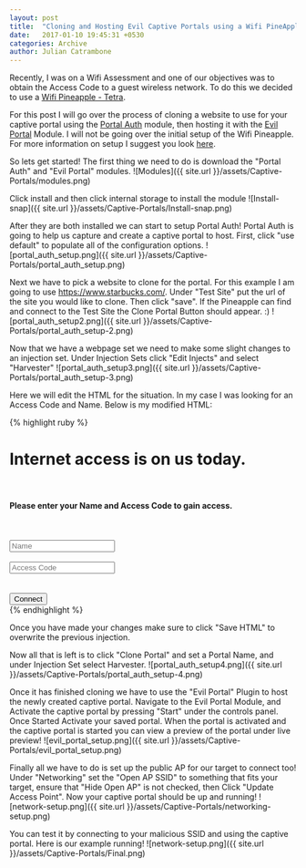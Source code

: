 ```yaml
---
layout: post
title:  "Cloning and Hosting Evil Captive Portals using a Wifi PineApple"
date:   2017-01-10 19:45:31 +0530
categories: Archive
author: Julian Catrambone
---
```

Recently, I was on a Wifi Assessment and one of our objectives was to obtain the Access Code to a guest wireless network.  To do this we decided to use a [Wifi Pineapple - Tetra](https://wifipineapple.com/).

For this post I will go over the process of cloning a website to use for your captive portal using the [Portal Auth](https://github.com/sud0nick/PortalAuth) module, then hosting it with the [Evil Portal](https://github.com/frozenjava/evilportal) Module.  I will not be going over the initial setup of the Wifi Pineapple.  For more information on setup I suggest you look [here](https://www.youtube.com/watch?v=gqMW0NeODAQ).

So lets get started!  The first thing we need to do is download the "Portal Auth" and "Evil Portal" modules.
![Modules]({{ site.url }}/assets/Captive-Portals/modules.png)

Click install and then click internal storage to install the module
![Install-snap]({{ site.url }}/assets/Captive-Portals/Install-snap.png)

After they are both installed we can start to setup Portal Auth!  Portal Auth is going to help us capture and create a captive portal to host.  First, click "use default" to populate all of the configuration options.
![portal_auth_setup.png]({{ site.url }}/assets/Captive-Portals/portal_auth_setup.png)

Next we have to pick a website to clone for the portal.  For this example I am going to use https://www.starbucks.com/.  Under "Test Site" put the url of the site you would like to clone.  Then click "save".  If the Pineapple can find and connect to the Test Site the Clone Portal Button should appear. :)
![portal_auth_setup2.png]({{ site.url }}/assets/Captive-Portals/portal_auth_setup-2.png)

Now that we have a webpage set we need to make some slight changes to an injection set.  Under Injection Sets click "Edit Injects" and select "Harvester"
![portal_auth_setup3.png]({{ site.url }}/assets/Captive-Portals/portal_auth_setup-3.png)

Here we will edit the HTML for the situation.  In my case I was looking for an Access Code and Name.  Below is my modified HTML:

{% highlight ruby %}
<div id="pa_overlay-back"></div>
<div id="pa_msgBox" class="pa_main">
	<h1 class="pa_h1">Internet access is on us today.</h1><br />
	<h4 class="pa_h4">Please enter your Name and Access Code to gain access.</h4>
	<br /><br />
	<div>
		<input type="text" id="pa_email" name="pa_email" class="pa_field" placeholder="Name" />
	</div>
	<br />
	<div>
		<input type="password" id="pa_password" name="pa_password" class="pa_field" placeholder="Access Code" />
	</div>
	<br /><br />
	<button id="submit_button" class="pa_connectButton" type="button">Connect</button>
</div>
{% endhighlight %}

Once you have made your changes make sure to click "Save HTML" to overwrite the previous injection.

Now all that is left is to click "Clone Portal" and set a Portal Name, and under Injection Set select Harvester.
![portal_auth_setup4.png]({{ site.url }}/assets/Captive-Portals/portal_auth_setup-4.png)

Once it has finished cloning we have to use the "Evil Portal" Plugin to host the newly created captive portal.  Navigate to the Evil Portal Module, and Activate the captive portal by pressing "Start" under the controls panel.  Once Started Activate your saved portal.  When the portal is activated and the captive portal is started you can view a preview of the portal under live preview!
![evil_portal_setup.png]({{ site.url }}/assets/Captive-Portals/evil_portal_setup.png)

Finally all we have to do is set up the public AP for our target to connect too!  Under "Networking" set the "Open AP SSID" to something that fits your target, ensure that "Hide Open AP" is not checked, then Click "Update Access Point".  Now your captive portal should be up and running!
![network-setup.png]({{ site.url }}/assets/Captive-Portals/networking-setup.png)

You can test it by connecting to your malicious SSID and using the captive portal.  Here is our example running!
![network-setup.png]({{ site.url }}/assets/Captive-Portals/Final.png)
